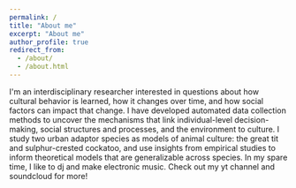 ```yaml
---
permalink: /
title: "About me"
excerpt: "About me"
author_profile: true
redirect_from:
  - /about/
  - /about.html
---
```


I'm an interdisciplinary researcher interested in questions about how cultural behavior is learned, how it changes over time, and how social factors can impact that change. I have developed automated data collection methods to uncover the mechanisms that link individual-level decision-making, social structures and processes, and the environment to culture. I study two urban adaptor species as models of animal culture: the great tit and sulphur-crested cockatoo, and use insights from empirical studies to inform theoretical models that are generalizable across species. In my spare time, I like to dj and make electronic music. Check out my yt channel and soundcloud for more!

